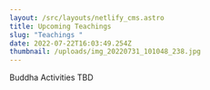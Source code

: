 ```yaml
---
layout: /src/layouts/netlify_cms.astro
title: Upcoming Teachings
slug: "Teachings "
date: 2022-07-22T16:03:49.254Z
thumbnail: /uploads/img_20220731_101048_238.jpg
---
```

Buddha Activities TBD